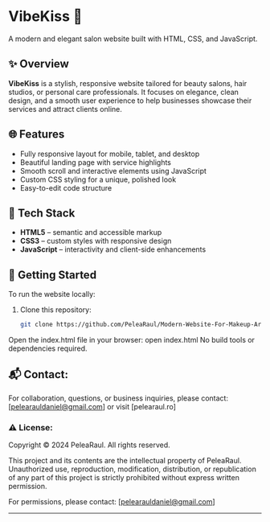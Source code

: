# VibeKiss 💋  
A modern and elegant salon website built with HTML, CSS, and JavaScript.

## ✨ Overview

**VibeKiss** is a stylish, responsive website tailored for beauty salons, hair studios, or personal care professionals. It focuses on elegance, clean design, and a smooth user experience to help businesses showcase their services and attract clients online.

## 🌐 Features

- Fully responsive layout for mobile, tablet, and desktop
- Beautiful landing page with service highlights
- Smooth scroll and interactive elements using JavaScript
- Custom CSS styling for a unique, polished look
- Easy-to-edit code structure

## 📂 Tech Stack

- **HTML5** – semantic and accessible markup  
- **CSS3** – custom styles with responsive design  
- **JavaScript** – interactivity and client-side enhancements  

## 🚀 Getting Started

To run the website locally:

1. Clone this repository:
   ```bash
   git clone https://github.com/PeleaRaul/Modern-Website-For-Makeup-Artists.git
Open the index.html file in your browser:
open index.html
No build tools or dependencies required.

## 📬 Contact:
For collaboration, questions, or business inquiries, please contact:
[pelearauldaniel@gmail.com] or visit [pelearaul.ro]

### ⚠️ License:
Copyright © 2024 PeleaRaul. All rights reserved.

This project and its contents are the intellectual property of PeleaRaul.
Unauthorized use, reproduction, modification, distribution, or republication of any part of this project is strictly prohibited without express written permission.

For permissions, please contact: [pelearauldaniel@gmail.com]

---
